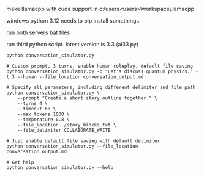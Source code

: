 make llamacpp with cuda support in c:\users\<users>\workspace\llamacpp

windows python 3.12
needs to pip install somethings. 

run both servers bat files

run third python script. latest version is 3.3 (ai33.py)



```# Basic usage (uses defaults, no file saving)
python conversation_simulator.py

# Custom prompt, 3 turns, enable human roleplay, default file saving
python conversation_simulator.py -p "Let's discuss quantum physics." -t 3 --human --file_location conversation_output.md

# Specify all parameters, including different delimiter and file path
python conversation_simulator.py \
    --prompt "Create a short story outline together." \
    --turns 4 \
    --timeout 60 \
    --max_tokens 1000 \
    --temperature 0.8 \
    --file_location ./story_blocks.txt \
    --file_delimiter COLLABORATE_WRITE

# Just enable default file saving with default delimiter
python conversation_simulator.py --file_location conversation_output.md

# Get help
python conversation_simulator.py --help
```
